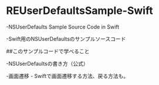REUserDefaultsSample-Swift
==========================

-NSUserDefaults Sample Source Code in Swift

-Swift用のNSUserDefaultsのサンプルソースコード

##このサンプルコードで学べること

-NSUserDefaultsの書き方（公式）

-画面遷移 - Swiftで画面遷移する方法、戻る方法も。
